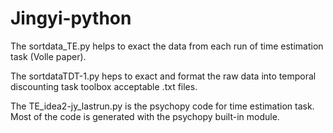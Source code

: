 # Jingyi-python
The sortdata_TE.py helps to exact the data from each run of time estimation task (Volle paper). 

The sortdataTDT-1.py heps to exact and format the raw data into temporal discounting task toolbox acceptable .txt files.

The TE_idea2-jy_lastrun.py is the psychopy code for time estimation task. Most of the code is generated with the psychopy built-in module.
